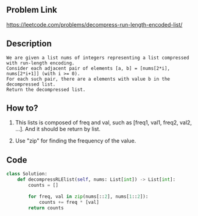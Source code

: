 ## Problem Link
https://leetcode.com/problems/decompress-run-length-encoded-list/


## Description
```
We are given a list nums of integers representing a list compressed with run-length encoding.
Consider each adjacent pair of elements [a, b] = [nums[2*i], nums[2*i+1]] (with i >= 0).  
For each such pair, there are a elements with value b in the decompressed list.
Return the decompressed list.
```


## How to?

1. This lists is composed of freq and val, such as [freq1, val1, freq2, val2, ...].
   And it should be return by list.
   
2. Use "zip" for finding the frequency of the value.


## Code
```python
class Solution:
    def decompressRLElist(self, nums: List[int]) -> List[int]:
        counts = []
        
        for freq, val in zip(nums[::2], nums[1::2]):
            counts += freq * [val]
        return counts
```
